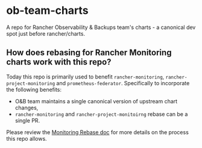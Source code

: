 # ob-team-charts
A repo for Rancher Observability &amp; Backups team's charts - a canonical dev spot just before rancher/charts.

## How does rebasing for Rancher Monitoring charts work with this repo?
Today this repo is primarily used to benefit `rancher-monitoring`, `rancher-project-monitoring` and `prometheus-federator`.
Specifically to incorporate the following benefits:
- O&B team maintains a single canonical version of upstream chart changes,
- `rancher-monitoring` and `rancher-project-monitoirng` rebase can be a single PR.

Please review the [Monitoring Rebase doc](./docs/monitoring-rebase.md) for more details on the process this repo allows.